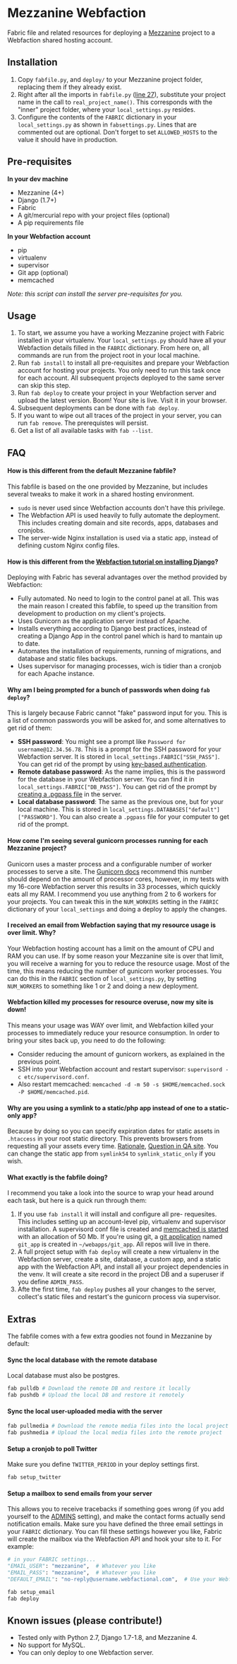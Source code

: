 # Mezzanine Webfaction

Fabric file and related resources for deploying a [Mezzanine] project to a
Webfaction shared hosting account.

## Installation

1. Copy `fabfile.py`, and `deploy/` to your Mezzanine project folder, replacing
   them if they already exist.
1. Right after all the imports in `fabfile.py` ([line 27]), substitute your
   project name in the call to `real_project_name()`. This corresponds with the
   "inner" project folder, where your `local_settings.py` resides.
1. Configure the contents of the `FABRIC` dictionary in your
   `local_settings.py` as shown in `fabsettings.py`. Lines that are commented
   out are optional. Don't forget to set `ALLOWED_HOSTS` to the value it should
   have in production.

## Pre-requisites

**In your dev machine**
- Mezzanine (4+)
- Django (1.7+)
- Fabric
- A git/mercurial repo with your project files (optional)
- A pip requirements file

**In your Webfaction account**
- pip
- virtualenv
- supervisor
- Git app (optional)
- memcached

*Note: this script can install the server pre-requisites for you.*

## Usage

1. To start, we assume you have a working Mezzanine project with Fabric
   installed in your virtualenv. Your `local_settings.py` should have all your
   Webfaction details filled in the `FABRIC` dictionary. From here on, all
   commands are run from the project root in your local machine.
1. Run `fab install` to install all pre-requisites and prepare your Webfaction
   account for hosting your projects. You only need to run this task once for
   each account. All subsequent projects deployed to the same server can skip
   this step.
1. Run `fab deploy` to create your project in your Webfaction server and upload
   the latest version. Boom! Your site is live. Visit it in your browser.
1. Subsequent deployments can be done with `fab deploy`.
1. If you want to wipe out all traces of the project in your server, you can
   run `fab remove`. The prerequistes will persist.
1. Get a list of all available tasks with `fab --list`.

## FAQ

#### How is this different from the default Mezzanine fabfile?
This fabfile is based on the one provided by Mezzanine, but includes several
tweaks to make it work in a shared hosting environment.

- `sudo` is never used since Webfaction accounts don't have this privilege.
- The Webfaction API is used heavily to fully automate the deployment. This
  includes creating domain and site records, apps, databases and cronjobs.
- The server-wide Nginx installation is used via a static app, instead of
  defining custom Nginx config files.

#### How is this different from the [Webfaction tutorial on installing Django]?
Deploying with Fabric has several advantages over the method provided by
Webfaction:

- Fully automated. No need to login to the control panel at all. This was the
  main reason I created this fabfile, to speed up the transition from
  development to production on my client's projects.
- Uses Gunicorn as the application server instead of Apache.
- Installs everything according to Django best practices, instead of creating a
  Django App in the control panel which is hard to mantain up to date.
- Automates the installation of requirements, running of migrations, and
  database and static files backups.
- Uses supervisor for managing processes, wich is tidier than a cronjob for
  each Apache instance.

#### Why am I being prompted for a bunch of passwords when doing `fab deploy`?
This is largely because Fabric cannot "fake" password input for you. This is a
list of common passwords you will be asked for, and some alternatives to get
rid of them:

- **SSH password**: You might see a prompt like `Password for
  username@12.34.56.78`. This is a prompt for the SSH password for your
  Webfaction server. It is stored in `local_settings.FABRIC["SSH_PASS"]`. You
  can get rid of the prompt by using [key-based authentication].
- **Remote database password**: As the name implies, this is the password for
  the database in your Webfaction server. You can find it in
  `local_settings.FABRIC["DB_PASS"]`. You can get rid of the prompt by
  [creating a .pgpass file] in the server.
- **Local database password**: The same as the previous one, but for your local
  machine. This is stored in `local_settings.DATABASES["default"]["PASSWORD"]`.
  You can also create a `.pgpass` file for your computer to get rid of the
  prompt.

#### How come I'm seeing several gunicorn processes running for each Mezzanine project?
Gunicorn uses a master process and a configurable number of worker processes to
serve a site. The [Gunicorn docs] recommend this number should depend on the
amount of processor cores, however, in my tests with my 16-core Webfaction
server this results in 33 processes, which quickly eats all my RAM. I recommend
you use anything from 2 to 6 workers for your projects. You can tweak this in
the `NUM_WORKERS` setting in the `FABRIC` dictionary of your `local_settings`
and doing a deploy to apply the changes.

#### I received an email from Webfaction saying that my resource usage is over limit. Why?
Your Webfaction hosting account has a limit on the amount of CPU and RAM you
can use. If by some reason your Mezzanine site is over that limit, you will
receive a warning for you to reduce the resource usage. Most of the time, this
means reducing the number of gunicorn worker processes. You can do this in the
`FABRIC` section of `local_settings.py`, by setting `NUM_WORKERS` to something
like 1 or 2 and doing a new deployment.

#### Webfaction killed my processes for resource overuse, now my site is down!
This means your usage was WAY over limit, and Webfaction killed your processes
to immediately reduce your resource consumption. In order to bring your sites
back up, you need to do the following:

- Consider reducing the amount of gunicorn workers, as explained in the
  previous point.
- SSH into your Webfaction account and restart supervisor: `supervisord -c etc/supervisord.conf`.
- Also restart memcached: `memcached -d -m 50 -s $HOME/memcached.sock -P $HOME/memcached.pid`.

#### Why are you using a symlink to a static/php app instead of one to a static-only app?
Because by doing so you can specify expiration dates for static assets in
`.htaccess` in your root static directory. This prevents browsers from
requesting all your assets every time. [Rationale], [Question in QA site]. You
can change the static app from `symlink54` to `symlink_static_only` if you
wish.

#### What exactly is the fabfile doing?
I recommend you take a look into the source to wrap your head around each task,
but here is a quick run through them:

1. If you use `fab install` it will install and configure all pre- requesites.
   This includes setting up an account-level pip, virtualenv and supervisor
   installation. A supervisord conf file is created and [memcached is started]
   with an allocation of 50 Mb. If you're using git, a [git application] named
   `git_app` is created in `~/webapps/git_app`. All repos will live in there.
1. A full project setup with `fab deploy` will create a new virtualenv in the
   Webfaction server, create a site, database, a custom app, and a static app
   with the Webfaction API, and install all your project dependencies in the
   venv. It will create a site record in the project DB and a superuser if you
   define `ADMIN_PASS`.
1. Afte the first time, `fab deploy` pushes all your changes to the server,
   collect's static files and restart's the gunicorn process via supervisor.

## Extras

The fabfile comes with a few extra goodies not found in Mezzanine by default:

#### Sync the local database with the remote database
Local database must also be postgres.

```bash
fab pulldb # Download the remote DB and restore it locally
fab pushdb # Upload the local DB and restore it remotely
```

#### Sync the local user-uploaded media with the server
```bash
fab pullmedia # Download the remote media files into the local project
fab pushmedia # Upload the local media files into the remote project
```

#### Setup a cronjob to poll Twitter
Make sure you define `TWITTER_PERIOD` in your deploy settings first.

```bash
fab setup_twitter
```

#### Setup a mailbox to send emails from your server
This allows you to receive tracebacks if something goes wrong (if you add
yourself to the [ADMINS] setting), and make the contact forms actually send
notification emails. Make sure you have defined the three email settings in
your `FABRIC` dictionary. You can fill these settings however you like, Fabric
will create the mailbox via the Webfaction API and hook your site to it. For example:

```python
# in your FABRIC settings...
"EMAIL_USER": "mezzanine",  # Whatever you like
"EMAIL_PASS": "mezzanine",  # Whatever you like
"DEFAULT_EMAIL": "no-reply@username.webfactional.com",  # Use your Webfaction username
```

```bash
fab setup_email
fab deploy
```

## Known issues (please contribute!)

- Tested only with Python 2.7, Django 1.7-1.8, and Mezzanine 4.
- No support for MySQL.
- You can only deploy to one Webfaction server.

[Mezzanine]: http://mezzanine.jupo.org/
[line 27]: https://github.com/jerivas/mezzanine-webf/blob/master/fabfile.py#L27
[Webfaction tutorial on installing Django]: http://docs.webfaction.com/software/django/getting-started.html
[key-based authentication]: https://docs.webfaction.com/user-guide/access.html#using-ssh-keys
[creating a .pgpass file]: http://www.postgresql.org/docs/9.3/static/libpq-pgpass.html
[Rationale]: https://developers.google.com/speed/docs/best-practices/caching?csw=1#LeverageBrowserCaching
[Question in QA site]: http://community.webfaction.com/questions/7668/symlink-to-static-only-and-expires-max
[Gunicorn docs]: http://docs.gunicorn.org/en/latest/design.html#how-many-workers
[memcached is started]: http://docs.webfaction.com/software/memcached.html
[git application]: http://docs.webfaction.com/software/git.html
[ADMINS]: https://docs.djangoproject.com/en/1.8/ref/settings/#std:setting-ADMINS
